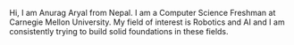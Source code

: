 Hi, I am Anurag Aryal from Nepal. I am a Computer Science Freshman at Carnegie Mellon University.
My field of interest is Robotics and AI and I am consistently trying to build solid foundations in 
these fields.
